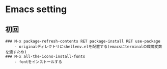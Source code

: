 # Emacs setting
## 初回
    ### M-x package-refresh-contents RET package-install RET use-package
        - originalディレクトリにshellenv.elを配置する(emacsにterminalの環境変数を渡すため)
    ### M-x all-the-icons-install-fonts
        - fontをインストールする
